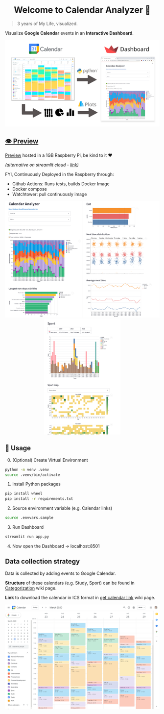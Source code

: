 <h1 align="center">Welcome to Calendar Analyzer 👋</h1>

> 3 years of My Life, visualized.

Visualize **Google Calendar** events in an **Interactive Dashboard**.

<p align="center">
<!-- <kbd> -->
<img src="img/calendar-to-streamlit.png" width=700>
<!-- </kbd> -->
</p>

<!-- ![img/calendar-to-streamlit.png](img/calendar-to-streamlit.png) -->

## [👁️ Preview](http://raspberry.gleeze.com:8501)

[Preview](http://raspberry.gleeze.com:8501) hosted in a 1GB Raspberry Pi, be kind to it ❤️

_(alternative on streamlit cloud - [link](https://marcodifrancesco-calendaranalyzer-app-4f17ot.streamlit.app/))_

FYI, Continuously Deployed in the Raspberry through:

- Github Actions: Runs tests, builds Docker Image
- Docker compose
- Watchtower: pull continuously image

<p align="center">
<kbd><img src='img/preview1.png' width=250 /></kbd>
<!-- <kbd><img src='img/preview2.png' width=250 /></kbd> -->
<kbd><img src='img/preview3.png' width=250 /></kbd>
<!-- <kbd><img src='img/preview4.png' width=250 /></kbd> -->
<!-- <kbd><img src='img/preview5.png' width=250 /></kbd> -->
<kbd><img src='img/preview6.png' width=250 /></kbd>
</p>

<p align="center">
</p>

## 🚀 Usage

0. (Optional) Create Virtual Environment

```sh
python -m venv .venv
source .venv/bin/activate
```

1. Install Python packages

```sh
pip install wheel
pip install -r requirements.txt
```

2. Source environment variable (e.g. Calendar links)

```sh
source .envvars.sample
```

3. Run Dashboard

```sh
streamlit run app.py
```

4. Now open the Dashboard → localhost:8501

## Data collection strategy

Data is collected by adding events to Google Calendar.

**Structure** of these calendars (e.g. Study, Sport) can be found in [Categorization](https://github.com/MarcoDiFrancesco/CalendarAnalyzer/wiki/Categories) wiki page.

**Link** to download the calendar in ICS format in [get calendar link](https://github.com/MarcoDiFrancesco/CalendarAnalyzer/wiki/Get-calendar-link) wiki page.

<p align="center">
<kbd>
    <img src="img/google-calendar-week-view.png" width=600>
</kbd>
</p>
